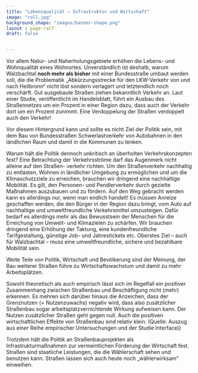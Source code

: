 ```yaml
---
title: "Lebensqualität – Infrastruktur und Wirtschaft"
image: "roll.jpg"
background_shape: "images/banner-shape.png"
layout : page-ralf
draft: false


---
```


Vor allem Natur- und Naherholungsgebiete erhöhen die Lebens- und Wohnqualität eines Wohnortes.
Unverständlich ist deshalb, warum Walzbachtal **noch mehr als bisher** mit einer Bundesstraße umbaut werden soll, die die Problematik „Abkürzungsstrecke für den LKW-Verkehr von und nach Heilbronn“ nicht löst sondern verlagert und letztendlich noch verschärft.
Gut ausgebaute Straßen ziehen bekanntlich Verkehr an.
Laut einer Studie, veröffentlicht im Handelsblatt, führt ein Ausbau des Straßennetzes um ein Prozent in einer Region dazu, dass auch der Verkehr dort um ein Prozent zunimmt. Eine Verdoppelung der Straßen verdoppelt auch den Verkehr!

Vor diesem Hintergrund kann und sollte es nicht Ziel der Politik sein, mit dem Bau von Bundesstraßen Schwerlastverkehr von Autobahnen in den ländlichen Raum und damit in die Kommunen zu lenken.

Warum hält die Politik dennoch unkritisch an überholten Verkehrskonzepten fest?
Eine Betrachtung der Verkehrsströme darf das Augenmerk nicht alleine auf den Straßen- verkehr richten. Um den Straßenverkehr nachhaltig zu entlasten, Wohnen in ländlicher Umgebung zu ermöglichen und um die Klimaschutzziele zu erreichen, brauchen wir dringend eine nachhaltige Mobilität.
Es gilt, den Personen- und Pendlerverkehr durch gezielte Maßnahmen auszubauen und zu fördern.
Auf den Weg gebracht werden kann es allerdings nur, wenn man endlich handelt!
Es müssen Anreize geschaffen werden, die den Bürger in der Region dazu bringt, vom Auto auf nachhaltige und umweltfreundliche Verkehrsmittel umzusteigen. Dafür bedarf es allerdings mehr als das Bewusstsein der Menschen für die Erreichung von Umwelt- und Klimazielen zu schärfen.
Wir brauchen dringend eine Erhöhung der Taktung, eine kundenfreundliche Tarifgestaltung, günstige Job- und Jahrestickets etc.
Oberstes Ziel – auch für Walzbachtal – muss eine umweltfreundliche, sichere und bezahlbare Mobilität sein.

Weite Teile von Politik, Wirtschaft und Bevölkerung sind der Meinung, der Bau weiterer Straßen führe zu Wirtschaftswachstum und damit zu mehr Arbeitsplätzen.

Sowohl theoretisch als auch empirisch lässt sich im Regelfall ein positiver Zusammenhang zwischen Straßenbau und Beschäftigung nicht (mehr) erkennen.
Es mehren sich darüber hinaus die Anzeichen, dass der Grenznutzen (= Nutzenzuwachs) negativ wird, dass also zusätzlicher Straßenbau sogar arbeitsplatzvernichtende Wirkung aufweisen kann.
Der Nutzen zusätzlicher Straßen geht gegen null.
Auch die positiven wirtschaftlichen Effekte von Straßenbau sind relativ klein. (Quelle: Auszug aus einer Reihe empirischer Untersuchungen und der Studie Interface))

Trotzdem hält die Politik an Straßenbauprojekten als Infrastrukturmaßnahmen zur vermeintlichen Förderung der Wirtschaft fest.
Straßen sind staatliche Leistungen, die die Wählerschaft sehen und benutzen kann. Straßen lassen sich auch heute noch „wählerwirksam“ einweihen.
